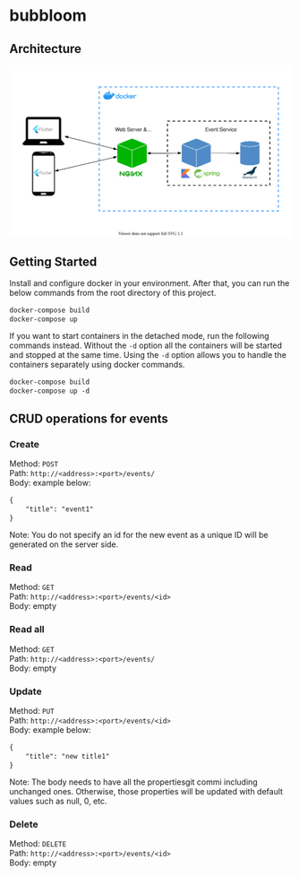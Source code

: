 # bubbloom

## Architecture
![archtiecture](model/architecture.drawio.svg)

## Getting Started
Install and configure docker in your environment. After that, you can run the below commands from the root directory of this project.

```
docker-compose build
docker-compose up
```
If you want to start containers in the detached mode, run the following commands instead.
Without the `-d` option all the containers will be started and stopped at the same time.
Using the `-d` option allows you to handle the containers separately using docker commands.

```
docker-compose build
docker-compose up -d
```

## CRUD operations for events
### Create
Method: `POST`  
Path: `http://<address>:<port>/events/`  
Body: example below:
```
{
    "title": "event1"
}
```
Note: You do not specify an id for the new event as a unique ID will be generated on the server side.


### Read
Method: `GET`  
Path: `http://<address>:<port>/events/<id>`  
Body: empty

### Read all
Method: `GET`  
Path: `http://<address>:<port>/events/`  
Body: empty

### Update
Method: `PUT`  
Path: `http://<address>:<port>/events/<id>`  
Body: example below:
```
{
    "title": "new title1"
}
```

Note: The body needs to have all the propertiesgit commi including unchanged ones.
Otherwise, those properties will be updated with default values such as null, 0, etc.

### Delete
Method: `DELETE`  
Path: `http://<address>:<port>/events/<id>`  
Body: empty